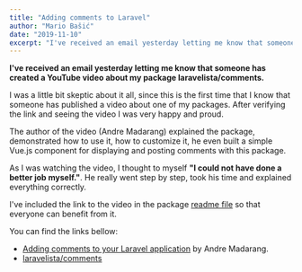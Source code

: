 ```yaml
---
title: "Adding comments to Laravel"
author: "Mario Bašić"
date: "2019-11-10"
excerpt: "I've received an email yesterday letting me know that someone has created a YouTube video about my package laravelista/comments."
---
```


**I've received an email yesterday letting me know that someone has created a YouTube video about my package laravelista/comments.**

I was a little bit skeptic about it all, since this is the first time that I know that someone has published a video about one of my packages. After verifying the link and seeing the video I was very happy and proud.

The author of the video (Andre Madarang) explained the package, demonstrated how to use it, how to customize it, he even built a simple Vue.js component for displaying and posting comments with this package.

As I was watching the video, I thought to myself **"I could not have done a better job myself."**. He really went step by step, took his time and explained everything correctly.

I've included the link to the video in the package [readme file](https://github.com/laravelista/comments#tutorials--articles) so that everyone can benefit from it.

You can find the links bellow:

- [Adding comments to your Laravel application](https://www.youtube.com/watch?v=YhA0CSX1HIg)  by Andre Madarang.
- [laravelista/comments](https://github.com/laravelista/comments)


